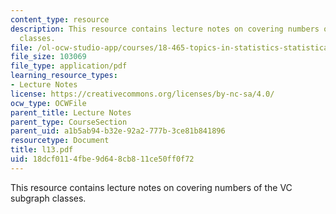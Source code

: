 ```yaml
---
content_type: resource
description: This resource contains lecture notes on covering numbers of the VC subgraph
  classes.
file: /ol-ocw-studio-app/courses/18-465-topics-in-statistics-statistical-learning-theory-spring-2007/18dcf0114fbe9d648cb811ce50ff0f72_l13.pdf
file_size: 103069
file_type: application/pdf
learning_resource_types:
- Lecture Notes
license: https://creativecommons.org/licenses/by-nc-sa/4.0/
ocw_type: OCWFile
parent_title: Lecture Notes
parent_type: CourseSection
parent_uid: a1b5ab94-b32e-92a2-777b-3ce81b841896
resourcetype: Document
title: l13.pdf
uid: 18dcf011-4fbe-9d64-8cb8-11ce50ff0f72
---
```

This resource contains lecture notes on covering numbers of the VC subgraph classes.